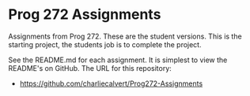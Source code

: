 # Prog 272 Assignments

Assignments from Prog 272. These are the student versions. This is the
starting project, the students job is to complete the project.

See the README.md for each assignment. It is simplest to view the
README's on GitHub. The URL for this repository:

- <https://github.com/charliecalvert/Prog272-Assignments>
